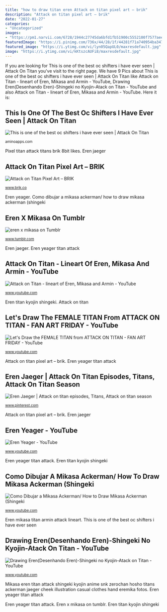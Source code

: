 ```yaml
---
title: "how to draw titan eren Attack on titan pixel art – brik"
description: "Attack on titan pixel art – brik"
date: "2022-01-27"
categories:
- "Uncategorized"
images:
- "https://pm1.narvii.com/6728/1944c27745da6bfd1fb51900c5552100f7577aeev2_hq.jpg"
featuredImage: "https://i.pinimg.com/736x/44/28/1f/44281f71a740954ba347d8b6343c21ef.jpg"
featured_image: "https://i.ytimg.com/vi/lyn05QapUL0/maxresdefault.jpg"
image: "https://i.ytimg.com/vi/kKtszcAUFi8/maxresdefault.jpg"
---
```


If you are looking for This is one of the best oc shifters i have ever seen | Attack On Titan you've visit to the right page. We have 9 Pics about This is one of the best oc shifters i have ever seen | Attack On Titan like Attack on Titan - lineart of Eren, Mikasa and Armin - YouTube, Drawing Eren(Desenhando Eren)-Shingeki no Kyojin-Atack on Titan - YouTube and also Attack on Titan - lineart of Eren, Mikasa and Armin - YouTube. Here it is:

## This Is One Of The Best Oc Shifters I Have Ever Seen | Attack On Titan

![This is one of the best oc shifters i have ever seen | Attack On Titan](https://pm1.narvii.com/6728/1944c27745da6bfd1fb51900c5552100f7577aeev2_hq.jpg "Let&#039;s draw the female titan from attack on titan")

<small>aminoapps.com</small>

Pixel titan attack titans brik 8bit likes. Eren jaeger

## Attack On Titan Pixel Art – BRIK

![Attack on Titan Pixel Art – BRIK](http://cdn.shopify.com/s/files/1/0822/1983/articles/attack-on-titan-pixel-art-pixel-art-attack-on-titan-titans-giant-humanoid-creatures-pixel-8bit.png?v=1467096935 "Eren x mikasa on tumblr")

<small>www.brik.co</small>

Eren yeager. Como dibujar a mikasa ackerman/ how to draw mikasa ackerman (shingeki

## Eren X Mikasa On Tumblr

![eren x mikasa on Tumblr](https://78.media.tumblr.com/79b07e44f62bf9cd974cdfa76d2ce48a/tumblr_nphm22gLVG1sisg0mo1_500.jpg "Eren titan kyojin shingeki")

<small>www.tumblr.com</small>

Eren jaeger. Eren yeager titan attack

## Attack On Titan - Lineart Of Eren, Mikasa And Armin - YouTube

![Attack on Titan - lineart of Eren, Mikasa and Armin - YouTube](https://i.ytimg.com/vi/lyn05QapUL0/maxresdefault.jpg "Eren titan kyojin shingeki")

<small>www.youtube.com</small>

Eren titan kyojin shingeki. Attack on titan

## Let&#039;s Draw The FEMALE TITAN From ATTACK ON TITAN - FAN ART FRIDAY - YouTube

![Let&#039;s Draw the FEMALE TITAN from ATTACK ON TITAN - FAN ART FRIDAY - YouTube](https://i.ytimg.com/vi/O1o-7a6n5S8/maxresdefault.jpg "Pixel titan attack titans brik 8bit likes")

<small>www.youtube.com</small>

Attack on titan pixel art – brik. Eren yeager titan attack

## Eren Jaeger | Attack On Titan Episodes, Titans, Attack On Titan Season

![Eren Jaeger | Attack on titan episodes, Titans, Attack on titan season](https://i.pinimg.com/736x/44/28/1f/44281f71a740954ba347d8b6343c21ef.jpg "Como dibujar a mikasa ackerman/ how to draw mikasa ackerman (shingeki")

<small>www.pinterest.com</small>

Attack on titan pixel art – brik. Eren jaeger

## Eren Yeager - YouTube

![Eren Yeager - YouTube](https://i.ytimg.com/vi/kKtszcAUFi8/maxresdefault.jpg "Eren yeager")

<small>www.youtube.com</small>

Eren yeager titan attack. Eren titan kyojin shingeki

## Como Dibujar A Mikasa Ackerman/ How To Draw Mikasa Ackerman (Shingeki

![Como Dibujar a Mikasa Ackerman/ How to Draw Mikasa Ackerman (Shingeki](http://i.ytimg.com/vi/GeQD0HrvgTA/maxresdefault.jpg "Eren titan kyojin shingeki")

<small>www.youtube.com</small>

Eren mikasa titan armin attack lineart. This is one of the best oc shifters i have ever seen

## Drawing Eren(Desenhando Eren)-Shingeki No Kyojin-Atack On Titan - YouTube

![Drawing Eren(Desenhando Eren)-Shingeki no Kyojin-Atack on Titan - YouTube](http://i.ytimg.com/vi/rJ05BlGt_74/maxresdefault.jpg "Eren mikasa titan armin attack lineart")

<small>www.youtube.com</small>

Mikasa eren titan attack shingeki kyojin anime snk zerochan hosho titans ackerman jaeger cheek illustration casual clothes hand eremika fotos. Eren yeager titan attack

Eren yeager titan attack. Eren x mikasa on tumblr. Eren titan kyojin shingeki
